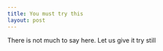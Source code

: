 ```yaml
---
title: You must try this
layout: post
---
```


There is not much to say here. Let us give it try still